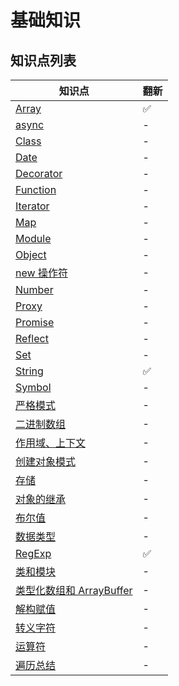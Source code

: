 # 基础知识

## 知识点列表

| 知识点                                                   | 翻新 |
| -------------------------------------------------------- | ---- |
| [Array](./Array.md)                                      | ✅   |
| [async](./async.md)                                      | -    |
| [Class](./Class.md)                                      | -    |
| [Date](./Date.md)                                        | -    |
| [Decorator](./Decorator.md)                              | -    |
| [Function](./Function.md)                                | -    |
| [Iterator](./Iterator.md)                                | -    |
| [Map](./Map.md)                                          | -    |
| [Module](./Module.md)                                    | -    |
| [Object](./Object.md)                                    | -    |
| [new 操作符](./new操作符.md)                             | -    |
| [Number](./Number.md)                                    | -    |
| [Proxy](./Proxy.md)                                      | -    |
| [Promise](./Promise.md)                                  | -    |
| [Reflect](./Reflect.md)                                  | -    |
| [Set](./Set.md)                                          | -    |
| [String](./String.md)                                    | ✅   |
| [Symbol](./Symbol.md)                                    | -    |
| [严格模式](./严格模式.md)                                | -    |
| [二进制数组](./二进制数组.md)                            | -    |
| [作用域、上下文](./作用域、上下文.md)                    | -    |
| [创建对象模式](./创建对象模式.md)                        | -    |
| [存储](./存储.md)                                        | -    |
| [对象的继承](./对象的继承.md)                            | -    |
| [布尔值](./布尔值.md)                                    | -    |
| [数据类型](./数据类型.md)                                | -    |
| [RegExp](./RegExp.md)                                    | ✅   |
| [类和模块](./类和模块.md)                                | -    |
| [类型化数组和 ArrayBuffer](./类型化数组和ArrayBuffer.md) | -    |
| [解构赋值](./解构赋值.md)                                | -    |
| [转义字符](./转义字符.md)                                | -    |
| [运算符](./运算符.md)                                    | -    |
| [遍历总结](./遍历总结.md)                                | -    |
